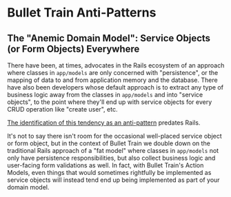 # Bullet Train Anti-Patterns

## The "Anemic Domain Model": Service Objects (or Form Objects) Everywhere

There have been, at times, advocates in the Rails ecosystem of an approach where classes in `app/models` are only concerned with "persistence", or the mapping of data to and from application memory and the database. There have also been developers whose default approach is to extract any type of business logic away from the classes in `app/models` and into "service objects", to the point where they'll end up with service objects for every CRUD operation like "create user", etc.

[The identification of this tendency as an anti-pattern](https://martinfowler.com/bliki/AnemicDomainModel.html) predates Rails.

It's not to say there isn't room for the occasional well-placed service object or form object, but in the context of Bullet Train we double down on the traditional Rails approach of a "fat model" where classes in `app/models` not only have persistence responsibilities, but also collect business logic and user-facing form validations as well. In fact, with Bullet Train's Action Models, even things that would sometimes rightfully be implemented as service objects will instead tend end up being implemented as part of your domain model.
